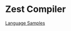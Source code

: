 # Zest Compiler

[Language Samples](https://gist.github.com/wooosh/a90fbe11b72fc121c520bcfd0c56cafc)
